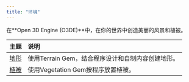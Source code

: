 ```yaml
---
title: "环境"
---
```


在**Open 3D Engine (O3DE)**中，在你的世界中创造美丽的风景和植被。

| 主题 | 说明 |
| :-- | :-- |
| [地形](./terrain/) | 使用Terrain Gem，结合程序设计和自制内容创建地形。 |
| [植被](./vegetation/) | 使用Vegetation Gem按程序放置植被。 |
